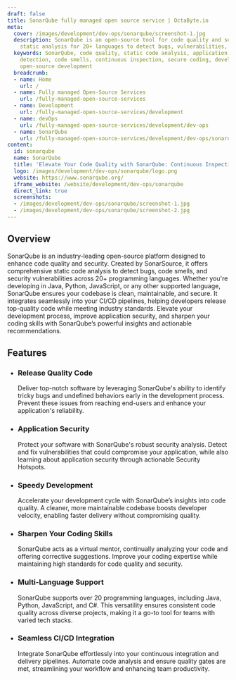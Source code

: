 ```yaml
---
draft: false
title: SonarQube fully managed open source service | OctaByte.io
meta:
  cover: /images/development/dev-ops/sonarqube/screenshot-1.jpg
  description: SonarQube is an open-source tool for code quality and security, offering
    static analysis for 20+ languages to detect bugs, vulnerabilities, and code smells.
  keywords: SonarQube, code quality, static code analysis, application security, bug
    detection, code smells, continuous inspection, secure coding, developer productivity,
    open-source development
  breadcrumb:
  - name: Home
    url: /
  - name: Fully managed Open-Source Services
    url: /fully-managed-open-source-services
  - name: Development
    url: /fully-managed-open-source-services/development
  - name: devOps
    url: /fully-managed-open-source-services/development/dev-ops
  - name: SonarQube
    url: /fully-managed-open-source-services/development/dev-ops/sonarqube
content:
  id: sonarqube
  name: SonarQube
  title: 'Elevate Your Code Quality with SonarQube: Continuous Inspection Made Easy'
  logo: /images/development/dev-ops/sonarqube/logo.png
  website: https://www.sonarqube.org/
  iframe_website: /website/development/dev-ops/sonarqube
  direct_link: true
  screenshots:
  - /images/development/dev-ops/sonarqube/screenshot-1.jpg
  - /images/development/dev-ops/sonarqube/screenshot-2.jpg
---
```


## Overview

SonarQube is an industry-leading open-source platform designed to enhance code quality and security. Created by SonarSource, it offers comprehensive static code analysis to detect bugs, code smells, and security vulnerabilities across 20+ programming languages. Whether you're developing in Java, Python, JavaScript, or any other supported language, SonarQube ensures your codebase is clean, maintainable, and secure. It integrates seamlessly into your CI/CD pipelines, helping developers release top-quality code while meeting industry standards. Elevate your development process, improve application security, and sharpen your coding skills with SonarQube’s powerful insights and actionable recommendations.

## Features

- ### Release Quality Code

  Deliver top-notch software by leveraging SonarQube's ability to identify tricky bugs and undefined behaviors early in the development process. Prevent these issues from reaching end-users and enhance your application's reliability.

- ### Application Security

  Protect your software with SonarQube's robust security analysis. Detect and fix vulnerabilities that could compromise your application, while also learning about application security through actionable Security Hotspots.

- ### Speedy Development

  Accelerate your development cycle with SonarQube’s insights into code quality. A cleaner, more maintainable codebase boosts developer velocity, enabling faster delivery without compromising quality.

- ### Sharpen Your Coding Skills

  SonarQube acts as a virtual mentor, continually analyzing your code and offering corrective suggestions. Improve your coding expertise while maintaining high standards for code quality and security.

- ### Multi-Language Support

  SonarQube supports over 20 programming languages, including Java, Python, JavaScript, and C#. This versatility ensures consistent code quality across diverse projects, making it a go-to tool for teams with varied tech stacks.

- ### Seamless CI/CD Integration

  Integrate SonarQube effortlessly into your continuous integration and delivery pipelines. Automate code analysis and ensure quality gates are met, streamlining your workflow and enhancing team productivity.